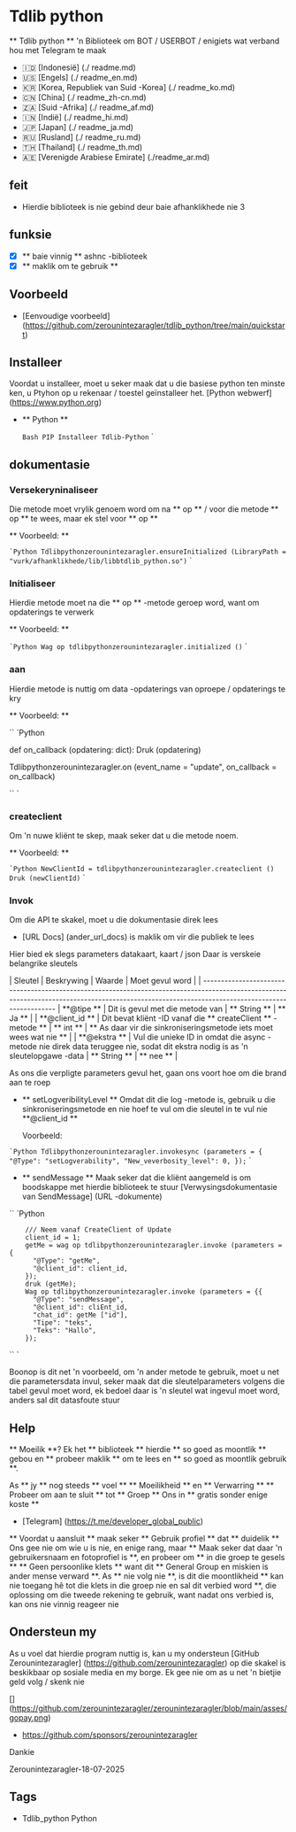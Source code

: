 # Tdlib python

** Tdlib python ** 'n Biblioteek om BOT / USERBOT / enigiets wat verband hou met Telegram te maak

- 🇮🇩 [Indonesië] (./ readme.md)
- 🇺🇸 [Engels] (./ readme_en.md)
- 🇰🇷 [Korea, Republiek van Suid -Korea] (./ readme_ko.md)
- 🇨🇳 [China] (./ readme_zh-cn.md)
- 🇿🇦 [Suid -Afrika] (./ readme_af.md)
- 🇮🇳 [Indië] (./ readme_hi.md)
- 🇯🇵 [Japan] (./ readme_ja.md)
- 🇷🇺 [Rusland] (./ readme_ru.md)
- 🇹🇭 [Thailand] (./ readme_th.md)
- 🇦🇪 [Verenigde Arabiese Emirate] (./readme_ar.md)


## feit

- Hierdie biblioteek is nie gebind deur baie afhanklikhede nie 3

## funksie

- [x] ** baie vinnig ** ashnc -biblioteek
- [x] ** maklik om te gebruik **

## Voorbeeld

- [Eenvoudige voorbeeld] (https://github.com/zerounintezaragler/tdlib_python/tree/main/quickstart)



## Installeer

Voordat u installeer, moet u seker maak dat u die basiese python ten minste ken, u Ptyhon op u rekenaar / toestel geïnstalleer het. [Python webwerf] (https://www.python.org)

- ** Python **

  `` Bash
  PIP Installeer Tdlib-Python
  `` `

## dokumentasie

### Versekeryninaliseer

Die metode moet vrylik genoem word om na ** op ** / voor die metode ** op ** te wees, maar ek stel voor ** op **

** Voorbeeld: **

`` `Python
  Tdlibpythonzerounintezaragler.ensureInitialized (LibraryPath = "vurk/afhanklikhede/lib/libbtdlib_python.so")
`` `

### Initialiseer

Hierdie metode moet na die ** op ** -metode geroep word, want om opdaterings te verwerk

** Voorbeeld: **

`` `Python
  Wag op tdlibpythonzerounintezaragler.initialized ()
`` `

### aan

Hierdie metode is nuttig om data -opdaterings van oproepe / opdaterings te kry

** Voorbeeld: **

`` `Python

  def on_callback (opdatering: dict):
    Druk (opdatering)

  Tdlibpythonzerounintezaragler.on (event_name = "update", on_callback = on_callback)
  
`` `


### createclient

Om 'n nuwe kliënt te skep, maak seker dat u die metode noem.

** Voorbeeld: **

`` `Python
NewClientId = tdlibpythonzerounintezaragler.createclient ()
Druk (newClientId)
`` `


### Invok

Om die API te skakel, moet u die dokumentasie direk lees

- [URL Docs] (ander_url_docs) is maklik om vir die publiek te lees 

Hier bied ek slegs parameters datakaart, kaart / json Daar is verskeie belangrike sleutels


| Sleutel | Beskrywing | Waarde | Moet gevul word |
| ------------------------------------------------------------------------------------------------------------------------------------------------------------------------------------------------
| **@tipe ** | Dit is gevul met die metode van | ** String ** | ** Ja ** |
| **@client_id ** | Dit bevat kliënt -ID vanaf die ** createClient ** -metode ** | ** int ** | ** As daar vir die sinkroniseringsmetode iets moet wees wat nie ** |
| **@ekstra ** | Vul die unieke ID in omdat die async -metode nie direk data teruggee nie, sodat dit ekstra nodig is as 'n sleutelopgawe -data | ** String ** | ** nee ** |


As ons die verpligte parameters gevul het, gaan ons voort hoe om die brand aan te roep

- ** setLogveribilityLevel **
  Omdat dit die log -metode is, gebruik u die sinkroniseringsmetode 
  en nie hoef te vul om die sleutel in te vul nie **@client_id **

  Voorbeeld: 


`` `Python
  Tdlibpythonzerounintezaragler.invokesync (parameters = {
    "@Type": "setLogverability",
    "New_veverbosity_level": 0,
  });
`` `

- ** sendMessage **
  Maak seker dat die kliënt aangemeld is om boodskappe met hierdie biblioteek te stuur
  [Verwysingsdokumentasie van SendMessage] (URL -dokumente)

`` `Python

        /// Neem vanaf CreateClient of Update
        client_id = 1;
        getMe = wag op tdlibpythonzerounintezaragler.invoke (parameters = {
          "@Type": "getMe",
          "@client_id": client_id,
        });
        druk (getMe);
        Wag op tdlibpythonzerounintezaragler.invoke (parameters = {{
          "@Type": "sendMessage",
          "@client_id": cliEnt_id,
          "chat_id": getMe ["id"],
          "Tipe": "teks",
          "Teks": "Hallo",
        });
`` `

Boonop is dit net 'n voorbeeld, om 'n ander metode te gebruik, moet u net die parametersdata invul, seker maak dat die sleutelparameters volgens die tabel gevul moet word, ek bedoel daar is 'n sleutel wat ingevul moet word, anders sal dit datasfoute stuur



## Help

** Moeilik **? Ek het ** biblioteek ** hierdie ** so goed as moontlik ** gebou en ** probeer maklik ** om te lees en ** so goed as moontlik gebruik **. 

As ** jy ** nog steeds ** voel ** ** Moeilikheid ** en ** Verwarring ** ** Probeer om aan te sluit ** tot ** Groep ** Ons in ** gratis sonder enige koste **

- [Telegram] (https://t.me/developer_global_public)

** Voordat u aansluit ** maak seker ** Gebruik profiel ** dat ** duidelik ** Ons gee nie om wie u is nie, en enige rang, maar ** Maak seker dat daar 'n gebruikersnaam en fotoprofiel is **, en probeer om ** in die groep te gesels ** ** Geen persoonlike klets ** want dit ** General Group en miskien is ander mense verward **. As ** nie volg nie **, is dit die moontlikheid ** kan nie toegang hê tot die klets in die groep nie en sal dit verbied word **, die oplossing om die tweede rekening te gebruik, want nadat ons verbied is, kan ons nie vinnig reageer nie


## Ondersteun my

As u voel dat hierdie program nuttig is, kan u my ondersteun [GitHub Zerounintezaragler] (https://github.com/zerounintezaragler) op die skakel is beskikbaar op sosiale media en my borge. Ek gee nie om as u net 'n bietjie geld volg / skenk nie

[] (https://github.com/zerounintezaragler/zerounintezaragler/blob/main/asses/gopay.png)

- https://github.com/sponsors/zerounintezaragler

Dankie


Zerounintezaragler-18-07-2025


## Tags

- Tdlib_python Python